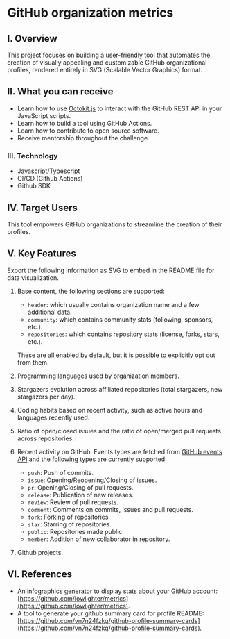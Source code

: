 # GitHub organization metrics

## I. Overview
This project focuses on building a user-friendly tool that automates the creation of visually appealing and customizable GitHub organizational profiles, rendered entirely in SVG (Scalable Vector Graphics) format.

## II. What you can receive
- Learn how to use [Octokit.js](https://github.com/octokit/octokit.js) to interact with the GitHub REST API in your JavaScript scripts.
- Learn how to build a tool using GitHub Actions.
- Learn how to contribute to open source software.
- Receive mentorship throughout the challenge.

### III. Technology
- Javascript/Typescript
- CI/CD (Github Actions)
- Github SDK

## IV. Target Users
This tool empowers GitHub organizations to streamline the creation of their profiles.

## V. Key Features
Export the following information as SVG to embed in the README file for data visualization.
1. Base content, the following sections are supported:
    - `header`: which usually contains organization name and a few additional data.
    - `community`: which contains community stats (following, sponsors, etc.).
    - `repositories`: which contains repository stats (license, forks, stars, etc.).

    These are all enabled by default, but it is possible to explicitly opt out from them.

2. Programming languages used by organization members.
3. Stargazers evolution across affiliated repositories (total stargazers, new stargazers per day).
4. Coding habits based on recent activity, such as active hours and languages recently used.
5. Ratio of open/closed issues and the ratio of open/merged pull requests across repositories.
6. Recent activity on GitHub. Events types are fetched from [GitHub events API](https://docs.github.com/en/rest/using-the-rest-api/github-event-types) and the following types are currently supported:
    - `push`: Push of commits.
    - `issue`: Opening/Reopening/Closing of issues.
    - `pr`: Opening/Closing of pull requests.
    - `release`: Publication of new releases.
    - `review`: Review of pull requests.
    - `comment`: Comments on commits, issues and pull requests.
    - `fork`: Forking of repositories.
    - `star`: Starring of repositories.
    - `public`: Repositories made public.
    - `member`: Addition of new collaborator in repository.
7. Github projects.

## VI. References
- An infographics generator to display stats about your GitHub account: [https://github.com/lowlighter/metrics](https://github.com/lowlighter/metrics).
- A tool to generate your github summary card for profile README: [https://github.com/vn7n24fzkq/github-profile-summary-cards](https://github.com/vn7n24fzkq/github-profile-summary-cards).
